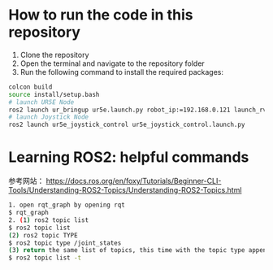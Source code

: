 # How to run the code in this repository
1. Clone the repository
2. Open the terminal and navigate to the repository folder
3. Run the following command to install the required packages:
```bash
colcon build
source install/setup.bash
# launch UR5E Node
ros2 launch ur_bringup ur5e.launch.py robot_ip:=192.168.0.121 launch_rviz:=false robot_controller:=joint_trajectory_controller initial_joint_controller:=forward_velocity_controller
# launch Joystick Node
ros2 launch ur5e_joystick_control ur5e_joystick_control.launch.py
```

# Learning ROS2: helpful commands
参考网站： https://docs.ros.org/en/foxy/Tutorials/Beginner-CLI-Tools/Understanding-ROS2-Topics/Understanding-ROS2-Topics.html
```bash
1. open rqt_graph by opening rqt
$ rqt_graph
2. (1) ros2 topic list
$ ros2 topic list
(2) ros2 topic TYPE
$ ros2 topic type /joint_states
(3) return the same list of topics, this time with the topic type appended in brackets
$ ros2 topic list -t
```
   
   
